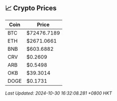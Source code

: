 ## 📈 Crypto Prices

| Coin | Price |
| ---- | ----- |
| BTC | $72476.7189 |
| ETH | $2671.0661 |
| BNB | $603.6882 |
| CRV | $0.2609 |
| ARB | $0.5498 |
| OKB | $39.3014 |
| DOGE | $0.1731 |

_Last Updated: 2024-10-30 16:32:08.281 +0800 HKT_